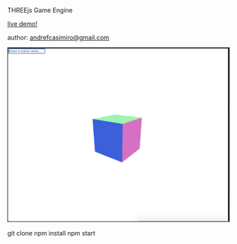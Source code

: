 THREEjs Game Engine

[live demo!](https://andrefcasimiro-vakt.github.io/threejs-game-engine/index.html)

author: andrefcasimiro@gmail.com

![Logo](./thumb.png)

git clone
npm install
npm start
